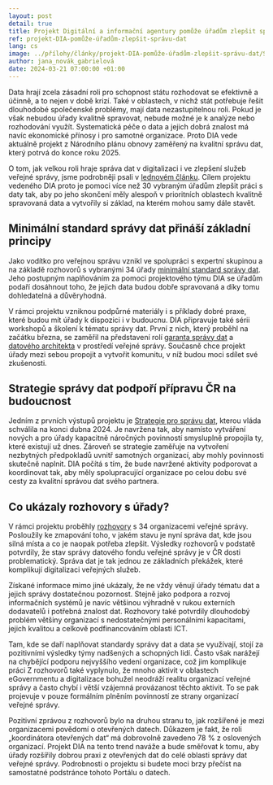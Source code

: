 ```yaml
---
layout: post
detail: true
title: Projekt Digitální a informační agentury pomůže úřadům zlepšit správu dat
ref: projekt-DIA-pomůže-úřadům-zlepšit-správu-dat
lang: cs
image: ../přílohy/články/projekt-DIA-pomůže-úřadům-zlepšit-správu-dat/Správa dat.webp
author: jana_novák_gabrielová
date: 2024-03-21 07:00:00 +01:00
---
```

Data hrají zcela zásadní roli pro schopnost státu rozhodovat se efektivně a účinně, a to nejen v době krizí. 
Také v oblastech, v nichž stát potřebuje řešit dlouhodobé společenské problémy, mají data nezastupitelnou roli. 
Pokud je však nebudou úřady kvalitně spravovat, nebude možné je k analýze nebo rozhodování využít.
Systematická péče o data a jejich dobrá znalost má navíc ekonomické přínosy i pro samotné organizace.
Proto DIA vede aktuálně projekt z Národního plánu obnovy zaměřený na kvalitní správu dat, který potrvá do konce roku 2025. 

<!--more-->

O tom, jak velkou roli hraje správa dat v digitalizaci i ve zlepšení služeb veřejné správy, jsme podrobněji psali v [lednovém článku].
Cílem projektu vedeného DIA proto je pomoci více než 30 vybraným úřadům zlepšit práci s daty tak, aby po jeho skončení měly alespoň v prioritních oblastech kvalitně spravovaná data a vytvořily si základ, na kterém mohou samy dále stavět. 

## Minimální standard správy dat přináší základní principy
Jako vodítko pro veřejnou správu vznikl ve spolupráci s expertní skupinou a na základě rozhovorů s vybranými 34 úřady [minimální standard správy dat].
Jeho postupným naplňováním za pomoci projektového týmu DIA se úřadům podaří dosáhnout toho, že jejich data budou dobře spravovaná a díky tomu dohledatelná a důvěryhodná.

V rámci projektu vzniknou podpůrné materiály i s příklady dobré praxe, které budou mít úřady k dispozici i v budoucnu.
DIA připravuje také sérii workshopů a školení k tématu správy dat.
První z nich, který proběhl na začátku března, se zaměřil na představení rolí [garanta správy dat] a [datového architekta] v prostředí veřejné správy.
Současně chce projekt úřady mezi sebou propojit a vytvořit komunitu, v níž budou moci sdílet své zkušenosti. 

## Strategie správy dat podpoří přípravu ČR na budoucnost
Jedním z prvních výstupů projektu je [Strategie pro správu dat], kterou vláda schválila na konci dubna 2024.
Je navržena tak, aby namísto vytváření nových a pro úřady kapacitně náročných povinností smysluplně propojila ty, které existují už dnes.
Zároveň se strategie zaměřuje na vytvoření nezbytných předpokladů uvnitř samotných organizací, aby mohly povinnosti skutečně naplnit.
DIA počítá s tím, že bude navržené aktivity podporovat a koordinovat tak, aby měly spolupracující organizace po celou dobu své cesty za kvalitní správou dat svého partnera. 

## Co ukázaly rozhovory s úřady?
V rámci projektu proběhly [rozhovory] s 34 organizacemi veřejné správy.
Posloužily ke zmapování toho, v jakém stavu je nyní správa dat, kde jsou silná místa a co je naopak potřeba zlepšit. 
Výsledky rozhovorů v podstatě potvrdily, že stav správy datového fondu veřejné správy je v ČR dosti problematický. 
Správa dat je tak jednou ze základních překážek, které komplikují digitalizaci veřejných služeb. 

Získané informace mimo jiné ukázaly, že ne vždy věnují úřady tématu dat a jejich správy dostatečnou pozornost.
Stejně jako podpora a rozvoj informačních systémů je navíc většinou výhradně v rukou externích dodavatelů i potřebná znalost dat.
Rozhovory také potvrdily dlouhodobý problém většiny organizací s nedostatečnými personálními kapacitami, jejich kvalitou a celkově podfinancováním oblasti ICT.

Tam, kde se daří naplňovat standardy správy dat a data se využívají, stojí za pozitivními výsledky týmy nadšených a schopných lidí.
Často však narážejí na chybějící podporu nejvyššího vedení organizace, což jim komplikuje práci
Z rozhovorů také vyplynulo, že mnoho aktivit v oblastech eGovernmentu a digitalizace bohužel neodráží realitu organizací veřejné správy a často chybí i větší vzájemná provázanost těchto aktivit.
To se pak projevuje v pouze formálním plněním povinností ze strany organizací veřejné správy.

Pozitivní zprávou z rozhovorů bylo na druhou stranu to, jak rozšířené je mezi organizacemi povědomí o otevřených datech.
Důkazem je fakt, že roli „koordinátora otevřených dat“ má dobrovolně zavedeno 78 % z oslovených organizací.
Projekt DIA na tento trend naváže a bude směřovat k tomu, aby úřady rozšířily dobrou praxi z otevřených dat do celé oblasti správy dat veřejné správy. 
Podrobnosti o projektu si budete moci brzy přečíst na samostatné podstránce tohoto Portálu o datech.


[lednovém článku]: /články/data-jsou-základ-lepších-služeb "Data jsou základ lepších služeb"
[minimální standard správy dat]: ../přílohy/články/projekt-DIA-pomůže-úřadům-zlepšit-správu-dat/Shrnutí%20Minimálného%20standardu.pdf "Minimální standard správy dat"
[garanta správy dat]: ../přílohy/články/projekt-DIA-pomůže-úřadům-zlepšit-správu-dat/Role%20Garant%20správy%20dat.pdf "Garant správy dat"
[datového architekta]: ../přílohy/články/projekt-DIA-pomůže-úřadům-zlepšit-správu-dat/Role%20Datový%20architekt.pdf "Datový architekt" 
[rozhovory]: ../přílohy/články/projekt-DIA-pomůže-úřadům-zlepšit-správu-dat/Souhrnná%20zpráva%20z%20provedených%20rozhovorů.pdf "Souhrnná zpráva z rozhovorů"
[Strategie pro správu dat]: ../přílohy/články/projekt-DIA-pomůže-úřadům-zlepšit-správu-dat/STRATEGIE_pro_spravu_dat_ve_VS.pdf "Strategie pro správu dat"

